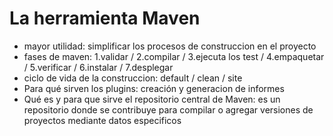 # La herramienta Maven 

- mayor utilidad: simplificar los procesos de construccion en el proyecto
- fases de maven: 1.validar / 2.compilar / 3.ejecuta los test  /  4.empaquetar / 5.verificar / 6.instalar /  7.desplegar 
- ciclo de vida de la construccion: default / clean / site 
- Para qué sirven los plugins: creación y generacion de informes 
- Qué es y para que sirve el repositorio central de Maven: es un repositorio donde se contribuye para compilar o agregar versiones de proyectos mediante datos especificos
